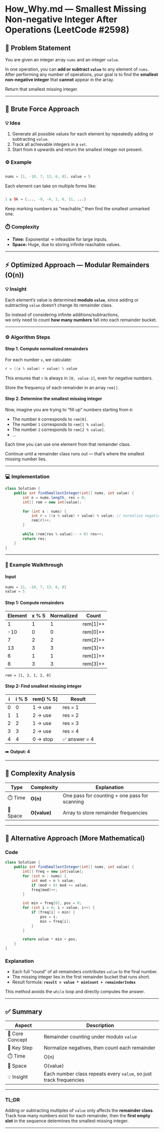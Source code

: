 # How_Why.md — Smallest Missing Non-negative Integer After Operations (LeetCode #2598)

## 🧩 Problem Statement

You are given an integer array `nums` and an integer `value`.

In one operation, you can **add or subtract `value`** to any element of `nums`.  
After performing any number of operations, your goal is to find the **smallest non-negative integer** that **cannot** appear in the array.

Return that smallest missing integer.

---

## 🧠 Brute Force Approach

### 💡 Idea

1. Generate all possible values for each element by repeatedly adding or subtracting `value`.
2. Track all achievable integers in a `set`.
3. Start from `0` upwards and return the smallest integer not present.

### ⚙️ Example

```java

nums = [1, -10, 7, 13, 6, 8], value = 5

```

Each element can take on multiple forms like:

```java

1 ± 5k → {..., -9, -4, 1, 6, 11, ...}

```

Keep marking numbers as “reachable,” then find the smallest unmarked one.

### ⏱️ Complexity

- **Time:** Exponential → infeasible for large inputs.
- **Space:** Huge, due to storing infinite reachable values.

---

## ⚡ Optimized Approach — Modular Remainders (O(n))

### 💡 Insight

Each element’s value is determined **modulo `value`**, since adding or subtracting `value` doesn’t change its remainder class.

So instead of considering infinite additions/subtractions,  
we only need to count **how many numbers** fall into each remainder bucket.

---

### ⚙️ Algorithm Steps

#### Step 1. Compute normalized remainders

For each number `x`, we calculate:

```java
r = ((x % value) + value) % value

```

This ensures that `r` is always in `[0, value-1]`, even for negative numbers.

Store the frequency of each remainder in an array `rem[]`.

#### Step 2. Determine the smallest missing integer

Now, imagine you are trying to “fill up” numbers starting from `0`:

- The number `0` corresponds to `rem[0]`.
- The number `1` corresponds to `rem[1 % value]`.
- The number `2` corresponds to `rem[2 % value]`.
- …

Each time you can use one element from that remainder class.

Continue until a remainder class runs out — that’s where the smallest missing number lies.

---

### 💻 Implementation

```java
class Solution {
    public int findSmallestInteger(int[] nums, int value) {
        int n = nums.length, res = 0;
        int[] rem = new int[value];
        
        for (int x : nums) {
            int r = ((x % value) + value) % value; // normalize negative remainders
            rem[r]++;
        }
        
        while (rem[res % value]-- > 0) res++;
        return res;
    }
}
```

---

### 🧮 Example Walkthrough

#### Input

```java
nums = [1, -10, 7, 13, 6, 8]
value = 5
```

#### Step 1: Compute remainders

| Element | x % 5 | Normalized | Count    |
| ------- | ----- | ---------- | -------- |
| 1       | 1     | 1          | rem[1]++ |
| -10     | 0     | 0          | rem[0]++ |
| 7       | 2     | 2          | rem[2]++ |
| 13      | 3     | 3          | rem[3]++ |
| 6       | 1     | 1          | rem[1]++ |
| 8       | 3     | 3          | rem[3]++ |

`rem = [1, 2, 1, 2, 0]`

#### Step 2: Find smallest missing integer

| i | i % 5 | rem[i % 5] | Result       |
| - | ----- | ---------- | ------------ |
| 0 | 0     | 1 → use    | res = 1      |
| 1 | 1     | 2 → use    | res = 2      |
| 2 | 2     | 1 → use    | res = 3      |
| 3 | 3     | 2 → use    | res = 4      |
| 4 | 4     | 0 → stop   | ✅ answer = 4 |

➡️ **Output: 4**

---

## 🧾 Complexity Analysis

| Type     | Complexity   | Explanation                                   |
| -------- | ------------ | --------------------------------------------- |
| ⏱️ Time  | **O(n)**     | One pass for counting + one pass for scanning |
| 💾 Space | **O(value)** | Array to store remainder frequencies          |

---

## 🔁 Alternative Approach (More Mathematical)

### Code

```java
class Solution {
    public int findSmallestInteger(int[] nums, int value) {
        int[] freq = new int[value];
        for (int n : nums) {
            int mod = n % value;
            if (mod < 0) mod += value;
            freq[mod]++;
        }

        int min = freq[0], pos = 0;
        for (int i = 0; i < value; i++) {
            if (freq[i] < min) {
                pos = i;
                min = freq[i];
            }
        }

        return value * min + pos;
    }
}
```

### Explanation

* Each full “round” of all remainders contributes `value` to the final number.
* The missing integer lies in the first remainder bucket that runs short.
* Result formula:
  **`result = value * minCount + remainderIndex`**

This method avoids the `while` loop and directly computes the answer.

---

## ✅ Summary

| Aspect          | Description                                                        |
| --------------- | ------------------------------------------------------------------ |
| 🧩 Core Concept | Remainder counting under modulo `value`                            |
| 🔧 Key Step     | Normalize negatives, then count each remainder                     |
| ⏱️ Time         | O(n)                                                               |
| 💾 Space        | O(value)                                                           |
| 💡 Insight      | Each number class repeats every `value`, so just track frequencies |

---

### TL;DR

Adding or subtracting multiples of `value` only affects the **remainder class**.
Track how many numbers exist for each remainder, then the **first empty slot** in the sequence determines the smallest missing integer.

---

